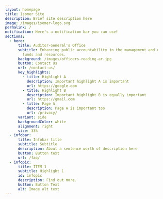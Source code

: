 ```yaml
---
layout: homepage
title: Isomer Site
description: Brief site description here
image: /images/isomer-logo.svg
permalink: /
notification: Here's a notification bar you can use!
sections:
  - hero:
      title: Auditor-General's Office
      subtitle: Enhancing public accountability in the management and use of public
        funds and resources.
      background: /images/officers-reading-ar.jpg
      button: Contact Us
      url: /contact-us/
      key_highlights:
        - title: Highlight A
          description: Important highlight A is important
          url: https://google.com
        - title: Highlight B
          description: Important highlight B is equally important
          url: https://gmail.com
        - title: Page A
          description: Page A is important too
          url: /privacy/
      variant: side
      backgroundColor: white
      alignment: right
      size: 33%
  - infobar:
      title: Infobar title
      subtitle: Subtitle
      description: About a sentence worth of description here
      button: Button text
      url: /faq/
  - infopic:
      title: ITEM 1
      subtitle: Highlight 1
      id: infopic
      description: Find out more.
      button: Button Text
      alt: Image alt text
---
```

